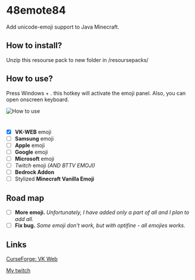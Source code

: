 # 48emote84
Add unicode-emoji support to Java Minecraft.

## How to install?
Unzip this resourse pack to new folder in /resoursepacks/

## How to use?
Press Windows + . this hotkey will activate the emoji panel.
Also, you can open onscreen keyboard.

![How to use]()

#

- [X] **VK-WEB** emoji
- [ ] **Samsung** emoji
- [ ] **Apple** emoji
- [ ] **Google** emoji
- [ ] **Microsoft** emoji
- [ ] *Twitch* emoji *(AND BTTV EMOJI)*
- [ ] **Bedrock Addon**
- [ ] Stylized **Minecraft Vanilla Emoji**

## Road map

- [ ] **More emoji.** *Unfortunately, I have added only a part of all and I plan to add all.*
- [ ] **Fix bug.** *Some emoji don't work, but with optifine - all emojies works.*

## Links
[CurseForge: VK Web](https://www.curseforge.com/minecraft/texture-packs/fortyeight-emote-vk-web)

[My twitch](https://www.twitch.tv/alexei4884)
